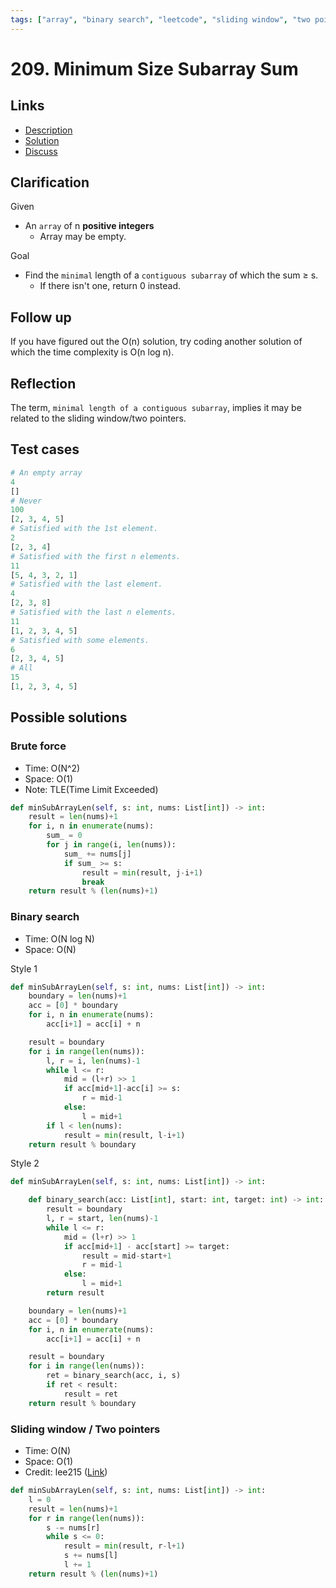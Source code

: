 ```yaml
---
tags: ["array", "binary search", "leetcode", "sliding window", "two pointers"]
---
```


# 209. Minimum Size Subarray Sum

## Links

- [Description](https://leetcode.com/problems/minimum-size-subarray-sum/)
- [Solution](https://leetcode.com/problems/minimum-size-subarray-sum/solution/)
- [Discuss](https://leetcode.com/problems/minimum-size-subarray-sum/discuss/)

## Clarification

Given

- An `array` of n **positive integers**
  - Array may be empty.

Goal

- Find the `minimal` length of a `contiguous subarray` of which the sum ≥ s.
  - If there isn't one, return 0 instead.

## Follow up

If you have figured out the O(n) solution, try coding another solution of which the time complexity is O(n log n).

## Reflection

The term, `minimal length of a contiguous subarray`, implies it may be related to the sliding window/two pointers.

## Test cases

```python
# An empty array
4
[]
# Never
100
[2, 3, 4, 5]
# Satisfied with the 1st element.
2
[2, 3, 4]
# Satisfied with the first n elements.
11
[5, 4, 3, 2, 1]
# Satisfied with the last element.
4
[2, 3, 8]
# Satisfied with the last n elements.
11
[1, 2, 3, 4, 5]
# Satisfied with some elements.
6
[2, 3, 4, 5]
# All
15
[1, 2, 3, 4, 5]
```

## Possible solutions

### Brute force

- Time: O(N^2)
- Space: O(1)
- Note: TLE(Time Limit Exceeded)

```python
def minSubArrayLen(self, s: int, nums: List[int]) -> int:
    result = len(nums)+1
    for i, n in enumerate(nums):
        sum_ = 0
        for j in range(i, len(nums)):
            sum_ += nums[j]
            if sum_ >= s:
                result = min(result, j-i+1)
                break
    return result % (len(nums)+1)
```

### Binary search

- Time: O(N log N)
- Space: O(N)

Style 1

```python
def minSubArrayLen(self, s: int, nums: List[int]) -> int:
    boundary = len(nums)+1
    acc = [0] * boundary
    for i, n in enumerate(nums):
        acc[i+1] = acc[i] + n

    result = boundary
    for i in range(len(nums)):
        l, r = i, len(nums)-1
        while l <= r:
            mid = (l+r) >> 1
            if acc[mid+1]-acc[i] >= s:
                r = mid-1
            else:
                l = mid+1
        if l < len(nums):
            result = min(result, l-i+1)
    return result % boundary
```

Style 2

```python
def minSubArrayLen(self, s: int, nums: List[int]) -> int:

    def binary_search(acc: List[int], start: int, target: int) -> int:
        result = boundary
        l, r = start, len(nums)-1
        while l <= r:
            mid = (l+r) >> 1
            if acc[mid+1] - acc[start] >= target:
                result = mid-start+1
                r = mid-1
            else:
                l = mid+1
        return result

    boundary = len(nums)+1
    acc = [0] * boundary
    for i, n in enumerate(nums):
        acc[i+1] = acc[i] + n

    result = boundary
    for i in range(len(nums)):
        ret = binary_search(acc, i, s)
        if ret < result:
            result = ret
    return result % boundary
```

### Sliding window / Two pointers

- Time: O(N)
- Space: O(1)
- Credit: lee215 ([Link](https://leetcode.com/problems/minimum-size-subarray-sum/discuss/433123/))

```python
def minSubArrayLen(self, s: int, nums: List[int]) -> int:
    l = 0
    result = len(nums)+1
    for r in range(len(nums)):
        s -= nums[r]
        while s <= 0:
            result = min(result, r-l+1)
            s += nums[l]
            l += 1
    return result % (len(nums)+1)
```
